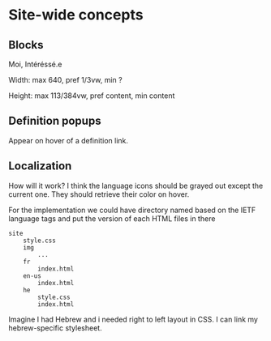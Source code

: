 # Site-wide concepts

## Blocks

Moi, Intéréssé.e

Width: max 640, pref $1/3$vw, min ?

Height: max 113/384vw, pref content, min content

## Definition popups

Appear on hover of a definition link.

## Localization

How will it work? I think the language icons should be grayed out except the current one. They should retrieve their color on hover.

For the implementation we could have directory named based on the IETF language tags and put the version of each HTML files in there

```text
site
    style.css
    img
        ...
    fr
        index.html
    en-us
        index.html
    he
        style.css
        index.html
```

Imagine I had Hebrew and i needed right to left layout in CSS. I can link my hebrew-specific stylesheet.
